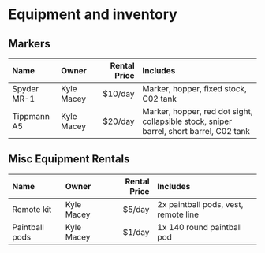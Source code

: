 # Equipment and inventory


## Markers

| Name | Owner | Rental Price | Includes |
| :-- | :-- | --: | :-- |
| Spyder MR-1 | Kyle Macey | $10/day | Marker, hopper, fixed stock, C02 tank |
| Tippmann A5 | Kyle Macey | $20/day | Marker, hopper, red dot sight, collapsible stock, sniper barrel, short barrel, C02 tank |

## Misc Equipment Rentals

| Name | Owner | Rental Price | Includes |
| :-- | :-- | --: | :-- |
| Remote kit | Kyle Macey | $5/day | 2x paintball pods, vest, remote line |
| Paintball pods | Kyle Macey | $1/day | 1x 140 round paintball pod |
